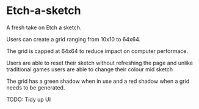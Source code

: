 # Etch-a-sketch

A fresh take on Etch a sketch.

Users can create a grid ranging from 10x10 to 64x64.

The grid is capped at 64x64 to reduce impact on computer performace.

Users are able to reset their sketch without refreshing the page and unlike 
traditional games users are able to change their colour mid sketch

The grid has a green shadow when in use and a red shadow when a grid needs to be generated.

TODO:
Tidy up UI 
